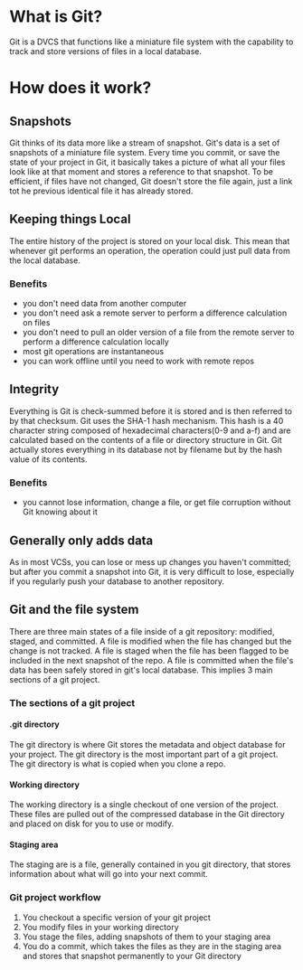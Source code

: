 # What is Git?
Git is a DVCS that functions like a miniature file system with the capability to track and store versions of files in a local database.
# How does it work?
## Snapshots
Git thinks of its data more like a stream of snapshot. Git's data is a set of snapshots of a miniature file system. Every time you commit, or save the state of your project in Git, it basically takes a picture of what all your files look like at that moment and stores a reference to that snapshot. To be efficient, if files have not changed, Git doesn't store the file again, just a link tot he previous identical file it has already stored.
## Keeping things Local
The entire history of the project is stored on your local disk. This mean that whenever git performs an operation, the operation could just pull data from the local database.
### Benefits
- you don't need data from another computer
- you don't need ask a remote server to perform a difference calculation on files
- you don't need to pull an older version of a file from the remote server to perform a difference calculation locally
- most git operations are instantaneous 
- you can work offline until you need to work with remote repos
## Integrity
Everything is Git is check-summed before it is stored and is then referred to by that checksum. Git uses the SHA-1 hash mechanism. This hash is a 40 character string composed of hexadecimal characters(0-9 and a-f) and are calculated based on the contents of a file or directory structure in Git. Git actually stores everything in its database not by filename but by the hash value of its contents.
### Benefits
-  you cannot lose information, change a file, or get file corruption without Git knowing about it
## Generally only adds data
As in most VCSs, you can lose or mess up changes you haven't committed; but after you commit a snapshot into Git, it is very difficult to lose, especially if you regularly push your database to another repository.
## Git and the file system
There are three main states of a file inside of a git repository: modified, staged, and committed. A file is modified when the file has changed but the change is not tracked. A file is staged when the file has been flagged to be included in the next snapshot of the repo. A file is committed when the file's data has been safely stored in git's local database. This implies 3 main sections of a git project.
### The sections of a git project
#### .git directory
The git directory is where Git stores the metadata and object database for your project. The git directory is the most important part of a git project. The git directory is what is copied when you clone a repo.

#### Working directory
The working directory is a single checkout of one version of the project. These files are pulled out of the compressed database in the Git directory and placed on disk for you to use or modify.

#### Staging area
The staging are is a file, generally contained in you git directory, that stores information about what will go into your next commit.
### Git project workflow
1. You checkout a specific version of your git project
2. You modify files in your working directory
3. You stage the files, adding snapshots of them to your staging area
4.  You do a commit, which takes the files as they are in the staging area and stores that snapshot permanently to your Git directory

